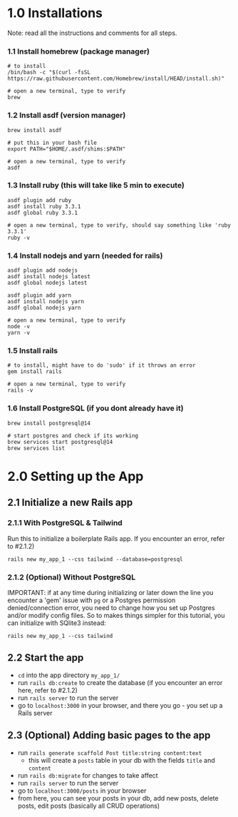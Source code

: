 
# 1.0 Installations
Note: read all the instructions and comments for all steps.

### 1.1 Install homebrew (package manager)
```
# to install
/bin/bash -c "$(curl -fsSL https://raw.githubusercontent.com/Homebrew/install/HEAD/install.sh)"

# open a new terminal, type to verify
brew
```

### 1.2 Install asdf (version manager)

```
brew install asdf

# put this in your bash file
export PATH="$HOME/.asdf/shims:$PATH"

# open a new terminal, type to verify
asdf
```

### 1.3 Install ruby (this will take like 5 min to execute)
```
asdf plugin add ruby
asdf install ruby 3.3.1
asdf global ruby 3.3.1

# open a new terminal, type to verify, should say something like 'ruby 3.3.1'
ruby -v
```

### 1.4 Install nodejs and yarn (needed for rails)
```
asdf plugin add nodejs
asdf install nodejs latest
asdf global nodejs latest

asdf plugin add yarn
asdf install nodejs yarn
asdf global nodejs yarn

# open a new terminal, type to verify
node -v
yarn -v
```

### 1.5 Install rails

```
# to install, might have to do 'sudo' if it throws an error
gem install rails

# open a new terminal, type to verify
rails -v
```

### 1.6 Install PostgreSQL (if you dont already have it)

```
brew install postgresql@14

# start postgres and check if its working
brew services start postgresql@14
brew services list
```

# 2.0 Setting up the App

## 2.1 Initialize a new Rails app

### 2.1.1 With PostgreSQL & Tailwind
Run this to initialize a boilerplate Rails app. If you encounter an error, refer to #2.1.2)
```
rails new my_app_1 --css tailwind --database=postgresql
```

### 2.1.2 (Optional) Without PostgreSQL
IMPORTANT: if at any time during initializing or later down the line you encounter a 'gem' issue with `pg` or a Postgres permission denied/connection error, you 
need to change how you set up Postgres and/or modify config files. So to makes things simpler for this tutorial, you can initialize with SQlite3 instead:

```
rails new my_app_1 --css tailwind
```

## 2.2 Start the app
- `cd` into the app directory `my_app_1/`
- run `rails db:create` to create the database (if you encounter an error here, refer to #2.1.2)
- run `rails server` to run the server
- go to `localhost:3000` in your browser, and there you go - you set up a Rails server

## 2.3 (Optional) Adding basic pages to the app
- run `rails generate scaffold Post title:string content:text`
  - this will create a `posts` table in your db with the fields `title` and `content`
- run `rails db:migrate` for changes to take affect
- run `rails server` to run the server
- go to `localhost:3000/posts` in your browser
- from here, you can see your posts in your db, add new posts, delete posts, edit posts (basically all CRUD operations)



